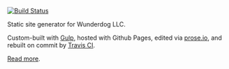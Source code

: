 [![Build Status](https://travis-ci.org/danielnaab/wunderdog.svg)](https://travis-ci.org/danielnaab/wunderdog)

Static site generator for Wunderdog LLC.

Custom-built with [Gulp](http://gulpjs.com/), hosted with Github Pages, edited
via [prose.io](http://prose.io), and rebuilt on commit by
[Travis CI](http://travis-ci.org).

[Read more](http://blog.crushingpennies.com/a-static-site-generator-with-gulp-proseio-and-travis-ci.html).
